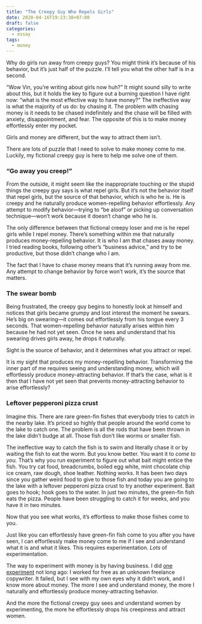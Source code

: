 ```yaml
---
title: "The Creepy Guy Who Repels Girls"
date: 2020-04-16T19:23:38+07:00
draft: false
categories:
  - essay
tags:
  - money
---
```


Why do girls run away from creepy guys? You might think it’s because of his behavior, but it’s just half of the puzzle. I’ll tell you what the other half is in a second.

“Wow Vin, you’re writing about girls now huh?” It might sound silly to write about this, but it holds the key to figure out a burning question I have right now: “what is the most effective way to have money?” The ineffective way is what the majority of us do: by chasing it. The problem with chasing money is it needs to be chased indefinitely and the chase will be filled with anxiety, disappointment, and fear. The opposite of this is to make money effortlessly enter my pocket.

Girls and money are different, but the way to attract them isn’t.

There are lots of puzzle that I need to solve to make money come to me. Luckily, my fictional creepy guy is here to help me solve one of them.

### “Go away you creep!”

From the outside, it might seem like the inappropriate touching or the stupid things the creepy guy says is what repel girls. But it’s not the behavior itself that repel girls, but the source of that behavior, which is who he is. He is creepy and he naturally produce women-repelling behavior effortlessly. Any attempt to modify behavior—trying to “be aloof” or picking up conversation technique—won’t work because it doesn’t change who he is.

The only difference between that fictional creepy loser and me is he repel girls while I repel money. There’s something within me that naturally produces money-repelling behavior. It is who I am that chases away money. I tried reading books, following other’s “business advice,” and try to be productive, but those didn’t change who I am.

The fact that I have to chase money means that it’s running away from me. Any attempt to change behavior by force won’t work, it’s the source that matters.

### The swear bomb

Being frustrated, the creepy guy begins to honestly look at himself and notices that girls became grumpy and lost interest the moment he swears. He’s big on swearing—it comes out effortlessly from his tongue every 3 seconds. That women-repelling behavior naturally arises within him because he had not yet seen. Once he sees and understand that his swearing drives girls away, he drops it naturally.

Sight is the source of behavior, and it determines what you attract or repel.

It is my sight that produces my money-repelling behavior. Transforming the inner part of me requires seeing and understanding money, which will effortlessly produce money-attracting behavior. If that’s the case, what is it then that I have not yet seen that prevents money-attracting behavior to arise effortlessly?

### Leftover pepperoni pizza crust

Imagine this. There are rare green-fin fishes that everybody tries to catch in the nearby lake. It’s priced so highly that people around the world come to the lake to catch one. The problem is all the rods that have been thrown in the lake didn’t budge at all. Those fish don’t like worms or smaller fish.

The ineffective way to catch the fish is to swim and literally chase it or by waiting the fish to eat the worm. But you know better. You want it to _come to you._ That’s why you run experiment to figure out what bait might entice the fish. You try cat food, breadcrumbs, boiled egg white, mint chocolate chip ice cream, raw dough, shoe leather. Nothing works. It has been two days since you gather weird food to give to those fish and today you are going to the lake with a leftover pepperoni pizza crust to try another experiment. Bait goes to hook; hook goes to the water. In just two minutes, the green-fin fish eats the pizza. People have been struggling to catch it for weeks, and you have it in two minutes.

Now that you see what works, it’s effortless to make those fishes come to you.

Just like you can effortlessly have green-fin fish come to you after you have seen, I can effortlessly make money come to me if I see and understand what it is and what it likes. This requires experimentation. _Lots_ of experimentation.

The way to experiment with money is by having business. I did [one experiment](/money-magnet) not long ago: I worked for free as an unknown freelance copywriter. It failed, but I see with my own eyes why it didn’t work, and I know more about money. The more I see and understand money, the more I naturally and effortlessly produce money-attracting behavior.

And the more the fictional creepy guy sees and understand women by experimenting, the more he effortlessly drops his creepiness and attract women.